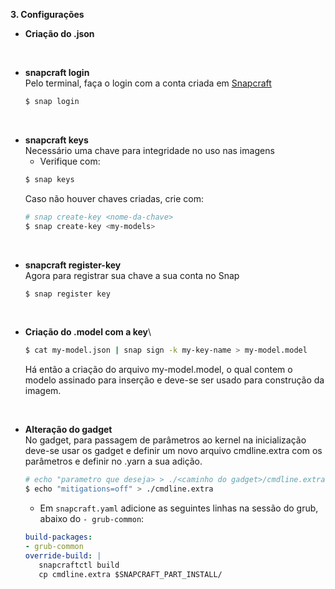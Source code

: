 **3. Configurações**
   * **Criação do .json**
<br/>

   * **snapcraft login**\
      Pelo terminal, faça o login com a conta criada em [Snapcraft](https://snapcraft.io/account)
      ~~~bash
      $ snap login
      ~~~
<br/>

   * **snapcraft keys**\
      Necessário uma chave para integridade no uso nas imagens 
     - Verifique com:
      ~~~bash
      $ snap keys
      ~~~
      Caso não houver chaves criadas, crie com:
      ~~~bash
      # snap create-key <nome-da-chave>
      $ snap create-key <my-models>
      ~~~
<br/>

   * **snapcraft register-key**\
      Agora para registrar sua chave a sua conta no Snap
      ~~~bash
      $ snap register key
      ~~~
<br/>

   * **Criação do .model com a key**\
      ~~~bash
      $ cat my-model.json | snap sign -k my-key-name > my-model.model
      ~~~
      Há então a criação do arquivo my-model.model, o qual contem o modelo assinado para inserção  e deve-se ser usado para construção da imagem.
<br/>

   * **Alteração do gadget**\
      No gadget, para passagem de parâmetros ao kernel na inicialização deve-se usar os gadget e definir um novo arquivo cmdline.extra com os parâmetros e definir no .yarn a sua adição.

      ~~~bash
      # echo "parametro que deseja> > ./<caminho do gadget>/cmdline.extra
      $ echo "mitigations=off" > ./cmdline.extra
      ~~~
      - Em `snapcraft.yaml` adicione as seguintes linhas na sessão do grub, abaixo do `- grub-common`:
      ~~~yaml
      build-packages:
      - grub-common
      override-build: |
         snapcraftctl build
         cp cmdline.extra $SNAPCRAFT_PART_INSTALL/
      ~~~

